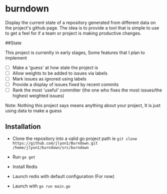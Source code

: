 # burndown

Display the current state of a repository generated from different data on the project's github page.
The idea is to provide a tool that is simple to use to get a feel for if a team or project is
making productive changes.

##State

This project is currenlty in early stages, Some features that I plan to implement
- [ ] Make a 'guess' at how stale the project is
- [ ] Allow weights to be added to issues via labels
- [ ] Mark issues as ignored using labels
- [ ] Provide a display of issues fixed by recent commits
- [ ] Rank the most 'useful' committer (the one who fixes the most issues/the highest weighted issues)

Note: Nothing this project says means anything about your project, It is just using data to make a guess

## Installation

* Clone the repository into a valid go project path ie `git clone https://github.com/jlyon1/Burndown.git /home/jlyon1/burndown/src/burndown`

* Run `go get`

* Install Redis

* Launch redis with default configuration (For now)

* Launch with `go run main.go`
